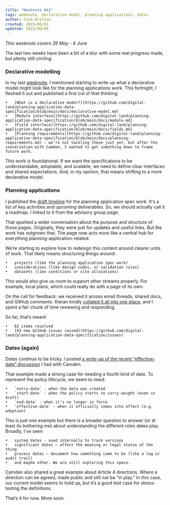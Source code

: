 ```yaml
---
title: "Weeknote #43"
tags: weeknote, declarative model, planning applications, dates
author: Colm Britton
created: 2025/06/01
updated: 2025/06/08
---
```


_This weeknote covers 26 May - 6 June_

The last two weeks have been a bit of a blur with some real progress made, but plenty still circling.

### Declarative modelling

In my last [weeknote](/notes/weeknote/weeknote-42/), I mentioned starting to write up what a declarative model might look like for the planning applications work. This fortnight, I fleshed it out and published a first cut of that thinking:

	•	[What is a declarative model?](https://github.com/digital-land/planning-application-data-specification/blob/main/docs/declarative-model.md)
	•	[Module interface](https://github.com/digital-land/planning-application-data-specification/blob/main/docs/module.md)
	•	[Field interface](https://github.com/digital-land/planning-application-data-specification/blob/main/docs/fields.md)
	•	[Planning requirements](https://github.com/digital-land/planning-application-data-specification/blob/main/docs/planning-requirements.md) – we’re not tackling these just yet, but after the conversation with Camden, I wanted to get something down to frame future work.

This work is foundational. If we want the specifications to be understandable, adoptable, and scalable, we need to define clear interfaces and shared expectations. And, in my opinion, that means shifting to a more declarative model.

### Planning applications

I published the [draft timeline](https://design.planning.data.gov.uk/advisory-group/timeline) for the planning application spec work. It's a list of key activities and upcoming deliverables. So, we should actually call it a roadmap. I linked to it from the advisory group page.

That sparked a wider conversation about the purpose and structure of those pages. Originally, they were just for updates and useful links. But the work has outgrown that. The page now acts more like a central hub for everything planning-application-related.

We’re starting to explore how to redesign this content around clearer units of work. That likely means structuring things around:

	•	projects (like the planning application spec work)
	•	considerations (like design codes, or validation rules)
	•	datasets (like conditions or site allocations)

This would also give us room to support other streams properly. For example, local plans, which could really do with a page of its own.

On the call for feedback: we received it across email threads, shared docs, and GitHub comments. Kieran kindly [collated it all into one place](https://docs.google.com/spreadsheets/d/10QprqRCo8Ss_Hpx-XkXpVHmVGewiTzWbVITEz9vXvhw/edit?usp=sharing), and I spent a fair chunk of time reviewing and responding.

So far, that’s meant:

	•	63 items resolved
	•	[93 new GitHub issues raised](https://github.com/digital-land/planning-application-data-specification/issues)

### Dates (again)

Dates continue to be tricky. I posted [a write-up of the recent “effective-date” discussion](https://github.com/digital-land/data-standards-backlog/discussions/149#discussioncomment-13351739) I had with Camden.

That example made a strong case for needing a fourth kind of date. To represent the policy lifecycle, we seem to need:

	•	`entry-date` - when the data was created
	•	`start-date` - when the policy starts to carry weight (even in draft)
	•	`end-date` - when it’s no longer in force
	•	`effective-date` - when it officially comes into effect (e.g. adoption)

This is just one example but there is a broader question to answer (or at least its bothering me) about understanding the different roles dates play. Broadly, I've seen

	•	system dates - used internally to track versions
	•	significant dates – affect the meaning or legal status of the thing
	•	process dates – document how something came to be (like a log or audit trail)
	•	and maybe other. We are still exploring this space.

Camden also shared a great example about Article 4 directions. Where a direction can be agreed, made public and still not be “in play.” In this case, our current model seems to hold up, but it’s a good test case for stress-testing the definitions.

That’s it for now. More soon.
